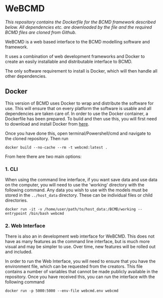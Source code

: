 # WeBCMD

*This repository contains the Dockerfile for the BCMD framework described below. All dependencies etc. are downloaded by the file and the required BCMD files are cloned from Github.*

WeBCMD is a web based interface to the BCMD modelling software and framework.

It uses a combination of web development frameworks and Docker to create an easily installable and distributable interface to BCMD.

The only software requirement to install is Docker, which will then handle all other dependencies.

## Docker ##
This version of BCMD uses Docker to wrap and distribute the software for use. This will ensure that on every platform the software is usable and all dependencies are taken care of. In order to use the Docker container, a Dockerfile has been prepared. To build and then use this, you will first need to download and install Docker from [here](https://docs.docker.com/engine/installation/).

Once you have done this, open terminal/Powershell/cmd and navigate to the cloned repository. Then run

```shell
docker build --no-cache --rm -t webcmd:latest .
```
From here there are two main options:

### 1. CLI ###
When using the command line interface, if you want save data and use data on the computer, you will need to use the 'working' directory with the following command. Any data you wish to use with the models must be stored in the `../host_data` directory. These can be individual files or child directories.
```shell
docker run -it -v /home/user/path/to/host_data:/BCMD/working --entrypoint /bin/bash webcmd 
```
### 2. Web Interface ###
There is also an in development web interface for WeBCMD. This does not have as many features as the command line interface, but is much more visual and may be simpler to use. Over time, new features will be rolled out and included.

In order to run the Web Interface, you will need to ensure that you have the environment file, which can be requested from the creators. This file contains a number of variables that cannot be made publicly available in the repository. Once you have received this, you can run the interface with the following command

```shell
docker run -p 5000:5000 --env-file webcmd.env webcmd
```
